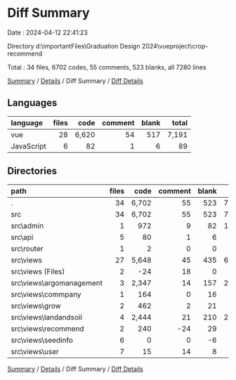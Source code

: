 # Diff Summary

Date : 2024-04-12 22:41:23

Directory d:\\importantFiles\\Graduation Design 2024\\vueproject\\crop-recommend

Total : 34 files,  6702 codes, 55 comments, 523 blanks, all 7280 lines

[Summary](results.md) / [Details](details.md) / Diff Summary / [Diff Details](diff-details.md)

## Languages
| language | files | code | comment | blank | total |
| :--- | ---: | ---: | ---: | ---: | ---: |
| vue | 28 | 6,620 | 54 | 517 | 7,191 |
| JavaScript | 6 | 82 | 1 | 6 | 89 |

## Directories
| path | files | code | comment | blank | total |
| :--- | ---: | ---: | ---: | ---: | ---: |
| . | 34 | 6,702 | 55 | 523 | 7,280 |
| src | 34 | 6,702 | 55 | 523 | 7,280 |
| src\\admin | 1 | 972 | 9 | 82 | 1,063 |
| src\\api | 5 | 80 | 1 | 6 | 87 |
| src\\router | 1 | 2 | 0 | 0 | 2 |
| src\\views | 27 | 5,648 | 45 | 435 | 6,128 |
| src\\views (Files) | 2 | -24 | 18 | 0 | -6 |
| src\\views\\argomanagement | 3 | 2,347 | 14 | 157 | 2,518 |
| src\\views\\commpany | 1 | 164 | 0 | 16 | 180 |
| src\\views\\grow | 2 | 462 | 2 | 21 | 485 |
| src\\views\\landandsoil | 4 | 2,444 | 21 | 210 | 2,675 |
| src\\views\\recommend | 2 | 240 | -24 | 29 | 245 |
| src\\views\\seedinfo | 6 | 0 | 0 | -6 | -6 |
| src\\views\\user | 7 | 15 | 14 | 8 | 37 |

[Summary](results.md) / [Details](details.md) / Diff Summary / [Diff Details](diff-details.md)
